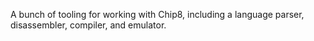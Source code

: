 A bunch of tooling for working with Chip8, including a language parser, disassembler, compiler, and emulator.
